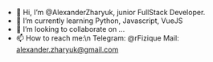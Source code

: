 - 👋 Hi, I’m @AlexanderZharyuk, junior FullStack Developer.
- 🌱 I’m currently learning Python, Javascript, VueJS
- 💞️ I’m looking to collaborate on ...
- 📫 How to reach me:\n 
Telegram: @rFizique
Mail: alexander.zharyuk@gmail.com
